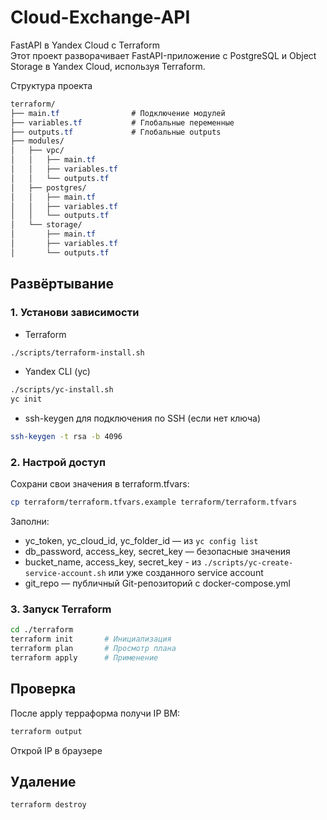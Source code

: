# Cloud-Exchange-API

FastAPI в Yandex Cloud с Terraform    
Этот проект разворачивает FastAPI-приложение с PostgreSQL и Object Storage в Yandex Cloud, используя Terraform.

Структура проекта
```css
terraform/
├── main.tf                # Подключение модулей
├── variables.tf           # Глобальные переменные
├── outputs.tf             # Глобальные outputs
├── modules/
│   ├── vpc/
│   │   ├── main.tf
│   │   ├── variables.tf
│   │   └── outputs.tf
│   ├── postgres/
│   │   ├── main.tf
│   │   ├── variables.tf
│   │   └── outputs.tf
│   └── storage/
│       ├── main.tf
│       ├── variables.tf
│       └── outputs.tf
```

## Развёртывание
### 1. Установи зависимости
* Terraform 
```bash
./scripts/terraform-install.sh
```
* Yandex CLI (yc)
```bash
./scripts/yc-install.sh
yc init
```
* ssh-keygen для подключения по SSH (если нет ключа)
```bash
ssh-keygen -t rsa -b 4096
```

### 2. Настрой доступ
Сохрани свои значения в terraform.tfvars:

```bash
cp terraform/terraform.tfvars.example terraform/terraform.tfvars
```
Заполни:
* yc_token, yc_cloud_id, yc_folder_id — из ```yc config list```
* db_password, access_key, secret_key — безопасные значения
* bucket_name, access_key, secret_key - из ```./scripts/yc-create-service-account.sh``` или уже созданного service account
* git_repo — публичный Git-репозиторий с docker-compose.yml

### 3. Запуск Terraform
```bash
cd ./terraform
terraform init       # Инициализация
terraform plan       # Просмотр плана
terraform apply      # Применение
```

## Проверка
После apply терраформа получи IP ВМ:
```bash
terraform output
```
Открой IP в браузере

## Удаление
```bash
terraform destroy
```